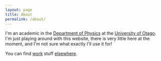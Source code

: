 ```yaml
---
layout: page
title: About
permalink: /about/
---
```


I'm an academic in the [Department of Physics](http://www.otago.ac.nz/physics) at the [University of Otago](http://www.otago.ac.nz). I'm just playing around with this website,  there is very little here at the moment, and I'm not sure what exactly I'll use it for!

You can find [work](http://www.otago.ac.nz/physics/staff/JevonLongdell.html) stuff [elsewhere](http://physics.otago.ac.nz/qo).
